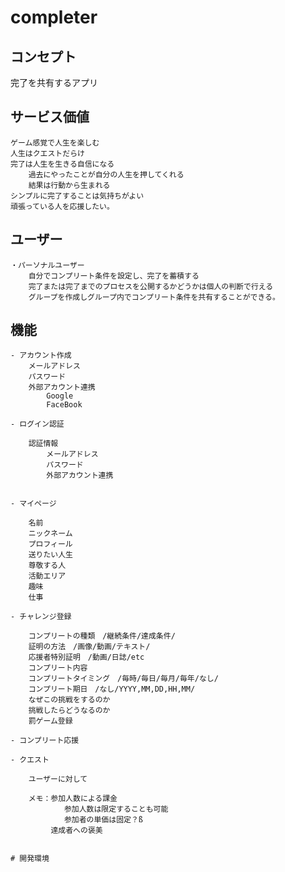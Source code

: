 # completer

## コンセプト

完了を共有するアプリ

## サービス価値

    ゲーム感覚で人生を楽しむ
    人生はクエストだらけ
    完了は人生を生きる自信になる
        過去にやったことが自分の人生を押してくれる
        結果は行動から生まれる
    シンプルに完了することは気持ちがよい
    頑張っている人を応援したい。

## ユーザー

    ・パーソナルユーザー
        自分でコンプリート条件を設定し、完了を蓄積する
        完了または完了までのプロセスを公開するかどうかは個人の判断で行える
        グループを作成しグループ内でコンプリート条件を共有することができる。

## 機能

    - アカウント作成
        メールアドレス
        パスワード
        外部アカウント連携
            Google
            FaceBook
    
    - ログイン認証

        認証情報
            メールアドレス
            パスワード
            外部アカウント連携
        

    - マイページ

        名前
        ニックネーム
        プロフィール
        送りたい人生
        尊敬する人
        活動エリア
        趣味
        仕事

    - チャレンジ登録

        コンプリートの種類　/継続条件/達成条件/
        証明の方法　/画像/動画/テキスト/
        応援者特別証明　/動画/日誌/etc
        コンプリート内容
        コンプリートタイミング　/毎時/毎日/毎月/毎年/なし/ 
        コンプリート期日　/なし/YYYY,MM,DD,HH,MM/
        なぜこの挑戦をするのか
        挑戦したらどうなるのか
        罰ゲーム登録　

    - コンプリート応援

    - クエスト

        ユーザーに対して

        メモ：参加人数による課金
                参加人数は限定することも可能
                参加者の単価は固定？ß
             達成者への褒美


    # 開発環境

    


